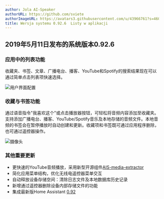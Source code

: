```yaml
---
author: Jola AI-Speaker
authorURL: https://github.com/sviete
authorImageURL: https://avatars3.githubusercontent.com/u/43966761?s=460&v=4
title: Wersja systemu 0.92.6  Listy w aplikacji
---
```


## 2019年5月11日发布的系统版本0.92.6

### 应用中的列表功能

收藏夹、书签、文章、广播电台、播客、YouTube和Spotify的搜索结果现在可以通过简单点击列表项快速选择。

![用户界面配置](/img/en/frontend/audio_lists.png)

<!--truncate-->

### 收藏与书签功能

通过语音指令"我喜欢这个"或点击播放器按钮，可轻松将音频内容添加至收藏夹。支持添加广播电台、播客、YouTube/Spotify音乐及本地存储的音频文件。本地音频的书签会在暂停播放时自动创建和更新。收藏项和书签既可通过应用程序删除，也可通过遥控器操作。

![摄像头](/img/en/frontend/favorite_list.png)

### 其他重要更新

- 更快速的YouTube音频播放，采用新型开源组件<a href="https://github.com/sviete/AIS-media-extractor" target="_blank">AIS-media-extractor</a>
- 简化应用菜单结构，优化无线电遥控器菜单交互
- 自动释放设备存储空间：清除日志文件及本地数据库历史记录
- 新增通过遥控器删除设备内部存储文件的功能
- 集成最新版Home Assistant
<a href="https://www.home-assistant.io/blog/2019/04/24/release-92/" target="_blank">0.92</a>
